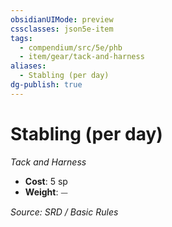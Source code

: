 ```yaml
---
obsidianUIMode: preview
cssclasses: json5e-item
tags:
  - compendium/src/5e/phb
  - item/gear/tack-and-harness
aliases:
  - Stabling (per day)
dg-publish: true
---
```

# Stabling (per day)
*Tack and Harness*  

- **Cost**: 5 sp
- **Weight**: ⏤

*Source: SRD / Basic Rules*